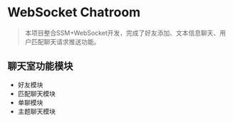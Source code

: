 # WebSocket Chatroom

> 本项目整合SSM+WebSocket开发，完成了好友添加、文本信息聊天、用户匹配聊天请求推送功能。

## 聊天室功能模块

- 好友模块
- 匹配聊天模块
- 单聊模块
- 主题聊天模块

